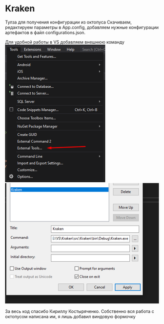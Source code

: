# Kraken
Тулза для получения конфигурации из октопуса
Скачиваем, редактируем параметры в App.config, 
добавляем нужные конфигурации артефактов в файл configurations.json.

Для удобной работы в VS добавляем внешнюю команду
![](images/first.png)
![](images/second.png)

За весь код спасибо Кириллу Костыряченко. Собственно вся работа с октопусом написана им, я лишь добавил виндовую формочку
